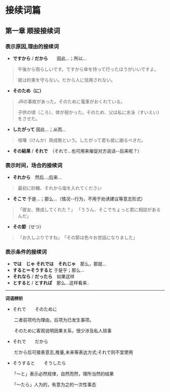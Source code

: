 # 接续词篇
## 第一章 顺接接续词

### 表示原因,理由的接续词

- **ですから** / **だから**　　因此...；所以...
　　
> 午後から雨らしいです。ですから傘を持って行ったほうがいいですよ。
> 
> 彼は約束を守らない。だから人に信用されない。

- **そのため（に）**

> JRの事故があった。そのために電車がおくれている。
> 
> 子供の頃（ころ）、体が弱かった。そのため、父は私に水泳（すいえい）をさせた。　

- **したがって**  因此...；从而...

>喧嘩（けんか）両成敗という。したがって君も彼に謝るべきだ。

- **その結果** / **それで**　（それで...也可用来催促对方说话--后来呢？）

### 表示时间，场合的接续词

- **それから**　然后...;后来...

>最初に砂糖、それから塩を入れてください

- **そこで** 于是...；那么...（情况--行为，不用于劝诱建议等意志形式）
>「彼女、賛成してくれた？」
>「ううん、そこでちょっと君に相談があるんだ」

- **その節**（せつ）
>「お久しぶりですね」　「その節は色々お世話になりました」

### 表示条件的接续词

- **では　じゃ   それでは　それじゃ**　那么，那就...
- **すると＝そうすると**   于是乎；那么...
- **それなら** / **だったら**　如果这样　　
- **とすると** /  **とすれば**　那么...这样看来..　　


***

**词语辨析**

- それで　　そのために

　　二者前项均为理由，后项为已发生事项。

　　そのために客观说明因果关系，很少涉及私人琐事

- それで　　だから

　　だから后可接表意志,推量,未来等表达方式;それで则不宜使用

- そうすると　　そうしたら

　　「～と」表示必然规律，自然而然，理所当然的结果

　　「～たら」人为的，有意为之的一次性事态

